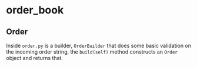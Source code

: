 # order_book
## Order
Inside `order.py` is a builder, `OrderBuilder` that does some basic validation on the incoming order string, the `build(self)` method constructs an `Order` object and returns that.
